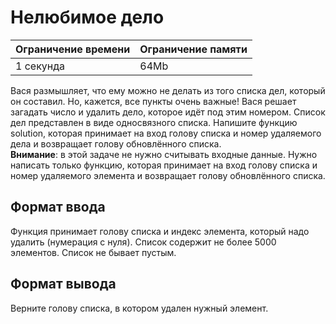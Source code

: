 # Нелюбимое дело

| Ограничение времени | Ограничение памяти |
|---------------------|--------------------|
| 1 секунда           | 64Mb               |

Вася размышляет, что ему можно не делать из того списка дел, который он составил. Но, кажется, все пункты очень важные! Вася решает загадать число и удалить дело, которое идёт под этим номером. Список дел представлен в виде односвязного списка. Напишите функцию solution, которая принимает на вход голову списка и номер удаляемого дела и возвращает голову обновлённого списка.<br>
**Внимание**: в этой задаче не нужно считывать входные данные. Нужно написать только функцию, которая принимает на вход голову списка и номер удаляемого элемента и возвращает голову обновлённого списка.

## Формат ввода

Функция принимает голову списка и индекс элемента, который надо удалить (нумерация с нуля). Список содержит не более $5000$ элементов. Список не бывает пустым.

## Формат вывода

Верните голову списка, в котором удален нужный элемент.
